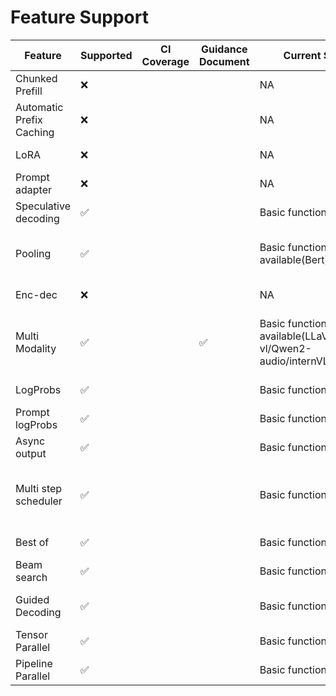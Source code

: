 # Feature Support

|           Feature        | Supported | CI Coverage | Guidance Document |     Current Status        |    Next Step       |
|--------------------------|-----------|-------------|-------------------|---------------------------|--------------------|
| Chunked Prefill          |     ❌    |             |                   |          NA               | Plan in 2025.03.30 |
| Automatic Prefix Caching |     ❌    |             |                   |          NA               | Plan in 2025.03.30 |
|          LoRA            |     ❌    |             |                   |          NA               | Plan in 2025.06.30 |
|      Prompt adapter      |     ❌    |             |                   |          NA               | Plan in 2025.06.30 |
|    Speculative decoding  |     ✅    |             |                   | Basic functions available |   Need fully test  |
|        Pooling           |     ✅    |             |                   | Basic functions available(Bert) | Need fully test and add more models support|
|        Enc-dec           |     ❌    |             |                   |          NA               | Plan in 2025.06.30|
|      Multi Modality      |     ✅    |             |         ✅        | Basic functions available(LLaVA/Qwen2-vl/Qwen2-audio/internVL)| Improve performance, and add more models support |
|        LogProbs          |     ✅    |             |                   | Basic functions available |   Need fully test  |
|     Prompt logProbs      |     ✅    |             |                   | Basic functions available |   Need fully test  |
|       Async output       |     ✅    |             |                   | Basic functions available |   Need fully test  |
|   Multi step scheduler   |     ✅    |             |                   | Basic functions available |   Need fully test, Find more details at [<u> Blog </u>](https://blog.vllm.ai/2024/09/05/perf-update.html#batch-scheduling-multiple-steps-ahead-pr-7000), [<u> RFC </u>](https://github.com/vllm-project/vllm/issues/6854) and [<u>issue</u>](https://github.com/vllm-project/vllm/pull/7000)  |
|          Best of         |     ✅    |             |                   | Basic functions available |   Need fully test  |
|        Beam search       |     ✅    |             |                   | Basic functions available |   Need fully test  |
|      Guided Decoding     |     ✅    |             |                   | Basic functions available | Find more details at the [<u>issue</u>](https://github.com/vllm-project/vllm-ascend/issues/177) |
|      Tensor Parallel     |     ✅    |             |                   | Basic functions available |   Need fully test  |
|     Pipeline Parallel    |     ✅    |             |                   | Basic functions available |   Need fully test  |
